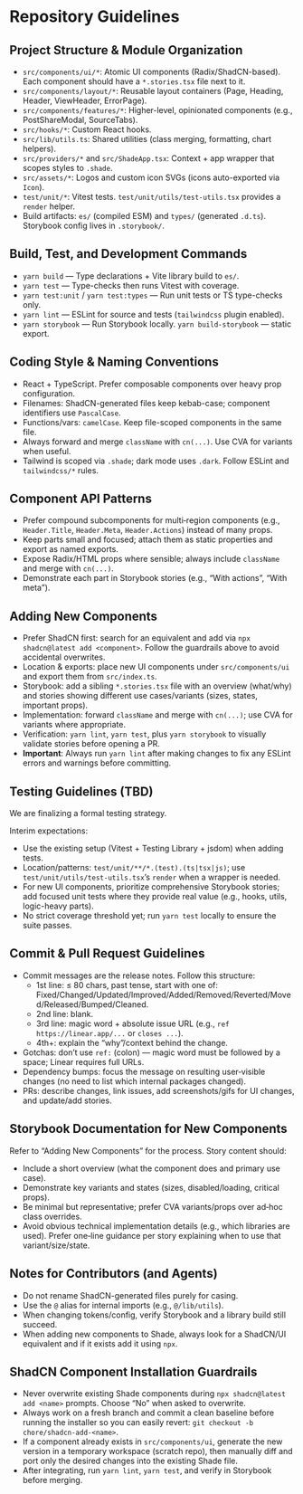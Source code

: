 # Repository Guidelines

## Project Structure & Module Organization
- `src/components/ui/*`: Atomic UI components (Radix/ShadCN-based). Each component should have a `*.stories.tsx` file next to it.
- `src/components/layout/*`: Reusable layout containers (Page, Heading, Header, ViewHeader, ErrorPage).
- `src/components/features/*`: Higher-level, opinionated components (e.g., PostShareModal, SourceTabs).
- `src/hooks/*`: Custom React hooks.
- `src/lib/utils.ts`: Shared utilities (class merging, formatting, chart helpers).
- `src/providers/*` and `src/ShadeApp.tsx`: Context + app wrapper that scopes styles to `.shade`.
- `src/assets/*`: Logos and custom icon SVGs (icons auto-exported via `Icon`).
- `test/unit/*`: Vitest tests. `test/unit/utils/test-utils.tsx` provides a `render` helper.
- Build artifacts: `es/` (compiled ESM) and `types/` (generated `.d.ts`). Storybook config lives in `.storybook/`.

## Build, Test, and Development Commands
- `yarn build` — Type declarations + Vite library build to `es/`.
- `yarn test` — Type-checks then runs Vitest with coverage.
- `yarn test:unit` / `yarn test:types` — Run unit tests or TS type-checks only.
- `yarn lint` — ESLint for source and tests (`tailwindcss` plugin enabled).
- `yarn storybook` — Run Storybook locally. `yarn build-storybook` — static export.

## Coding Style & Naming Conventions
- React + TypeScript. Prefer composable components over heavy prop configuration.
- Filenames: ShadCN-generated files keep kebab-case; component identifiers use `PascalCase`.
- Functions/vars: `camelCase`. Keep file-scoped components in the same file.
- Always forward and merge `className` with `cn(...)`. Use CVA for variants when useful.
- Tailwind is scoped via `.shade`; dark mode uses `.dark`. Follow ESLint and `tailwindcss/*` rules.

## Component API Patterns
- Prefer compound subcomponents for multi‑region components (e.g., `Header.Title`, `Header.Meta`, `Header.Actions`) instead of many props.
- Keep parts small and focused; attach them as static properties and export as named exports.
- Expose Radix/HTML props where sensible; always include `className` and merge with `cn(...)`.
- Demonstrate each part in Storybook stories (e.g., “With actions”, “With meta”).

## Adding New Components
- Prefer ShadCN first: search for an equivalent and add via `npx shadcn@latest add <component>`. Follow the guardrails above to avoid accidental overwrites.
- Location & exports: place new UI components under `src/components/ui` and export them from `src/index.ts`.
- Storybook: add a sibling `*.stories.tsx` file with an overview (what/why) and stories showing different use cases/variants (sizes, states, important props).
- Implementation: forward `className` and merge with `cn(...)`; use CVA for variants where appropriate.
- Verification: `yarn lint`, `yarn test`, plus `yarn storybook` to visually validate stories before opening a PR.
- **Important**: Always run `yarn lint` after making changes to fix any ESLint errors and warnings before committing.

## Testing Guidelines (TBD)
We are finalizing a formal testing strategy.

Interim expectations:
- Use the existing setup (Vitest + Testing Library + jsdom) when adding tests.
- Location/patterns: `test/unit/**/*.(test).(ts|tsx|js)`; use `test/unit/utils/test-utils.tsx`’s `render` when a wrapper is needed.
- For new UI components, prioritize comprehensive Storybook stories; add focused unit tests where they provide real value (e.g., hooks, utils, logic-heavy parts).
- No strict coverage threshold yet; run `yarn test` locally to ensure the suite passes.

## Commit & Pull Request Guidelines
- Commit messages are the release notes. Follow this structure:
  - 1st line: ≤ 80 chars, past tense, start with one of: Fixed/Changed/Updated/Improved/Added/Removed/Reverted/Moved/Released/Bumped/Cleaned.
  - 2nd line: blank.
  - 3rd line: magic word + absolute issue URL (e.g., `ref https://linear.app/...` or `closes ...`).
  - 4th+: explain the “why”/context behind the change.
- Gotchas: don’t use `ref:` (colon) — magic word must be followed by a space; Linear requires full URLs.
 - Dependency bumps: focus the message on resulting user‑visible changes (no need to list which internal packages changed).
- PRs: describe changes, link issues, add screenshots/gifs for UI changes, and update/add stories.

## Storybook Documentation for New Components
Refer to “Adding New Components” for the process. Story content should:
- Include a short overview (what the component does and primary use case).
- Demonstrate key variants and states (sizes, disabled/loading, critical props).
- Be minimal but representative; prefer CVA variants/props over ad‑hoc class overrides.
 - Avoid obvious technical implementation details (e.g., which libraries are used). Prefer one‑line guidance per story explaining when to use that variant/size/state.

## Notes for Contributors (and Agents)
- Do not rename ShadCN-generated files purely for casing.
- Use the `@` alias for internal imports (e.g., `@/lib/utils`).
- When changing tokens/config, verify Storybook and a library build still succeed.
- When adding new components to Shade, always look for a ShadCN/UI equivalent and if it exists add it using `npx`.

## ShadCN Component Installation Guardrails
- Never overwrite existing Shade components during `npx shadcn@latest add <name>` prompts. Choose “No” when asked to overwrite.
- Always work on a fresh branch and commit a clean baseline before running the installer so you can easily revert: `git checkout -b chore/shadcn-add-<name>`.
- If a component already exists in `src/components/ui`, generate the new version in a temporary workspace (scratch repo), then manually diff and port only the desired changes into the existing Shade file.
- After integrating, run `yarn lint`, `yarn test`, and verify in Storybook before merging.
